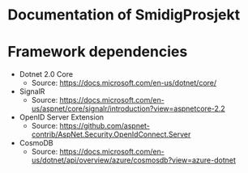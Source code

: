 ﻿# Documentation of SmidigProsjekt

# Framework dependencies
  - Dotnet 2.0 Core
    - Source: https://docs.microsoft.com/en-us/dotnet/core/
  - SignalR
    - Source: https://docs.microsoft.com/en-us/aspnet/core/signalr/introduction?view=aspnetcore-2.2
  - OpenID Server Extension
    - Source: https://github.com/aspnet-contrib/AspNet.Security.OpenIdConnect.Server
  - CosmoDB
    - Source: https://docs.microsoft.com/en-us/dotnet/api/overview/azure/cosmosdb?view=azure-dotnet

